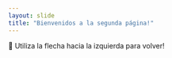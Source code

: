 ```yaml
---
layout: slide
title: "Bienvenidos a la segunda página!"
---
```

:shit:
Utiliza la flecha hacia la izquierda para volver!
